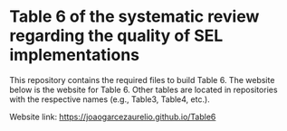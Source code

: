 # Table 6 of the systematic review regarding the quality of SEL implementations

This repository contains the required files to build Table 6. The website below is the website for Table 6. Other tables are located in repositories with the respective names (e.g., Table3, Table4, etc.).

Website link: https://joaogarcezaurelio.github.io/Table6
